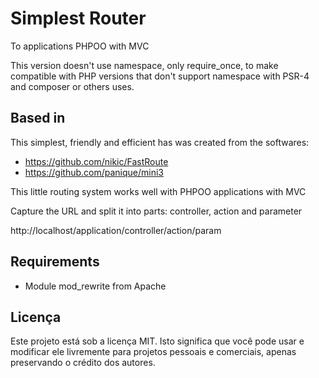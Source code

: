 # Simplest Router

To applications PHPOO with MVC

This version doesn't use namespace, only require_once, to make compatible with PHP versions that don't support namespace with PSR-4 and composer or others uses.

## Based in

This simplest, friendly and efficient has was created from the softwares:

- https://github.com/nikic/FastRoute
- https://github.com/panique/mini3

This little routing system works well with PHPOO applications with MVC

Capture the URL and split it into parts: controller, action and parameter

http://localhost/application/controller/action/param

## Requirements

- Module mod_rewrite from Apache

## Licença

Este projeto está sob a licença MIT.
Isto significa que você pode usar e modificar ele livremente para projetos pessoais e comerciais, apenas preservando o crédito dos autores.


